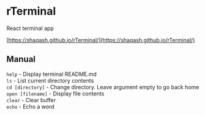 # rTerminal
React terminal app

[https://shaqash.github.io/rTerminal/](https://shaqash.github.io/rTerminal/)

## Manual
`help` - Display terminal README.md  
`ls` - List current directory contents  
`cd [directory]` - Change directory. Leave argument empty to go back home  
`open [filename]` - Display file contents  
`clear` - Clear buffer  
`echo` - Echo a word
